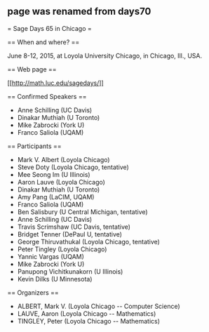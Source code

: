 ## page was renamed from days70
= Sage Days 65 in Chicago =

== When and where? ==

June 8-12, 2015, at Loyola University Chicago, in Chicago, Ill., USA.

== Web page ==

[[http://math.luc.edu/sagedays/]]

== Confirmed Speakers ==

 * Anne Schilling (UC Davis)
 * Dinakar Muthiah (U Toronto)
 * Mike Zabrocki (York U)
 * Franco Saliola (UQAM)

== Participants ==

 * Mark V. Albert (Loyola Chicago)
 * Steve Doty (Loyola Chicago, tentative)
 * Mee Seong Im (U Illinois)
 * Aaron Lauve (Loyola Chicago)
 * Dinakar Muthiah (U Toronto)
 * Amy Pang (LaCIM, UQAM)
 * Franco Saliola (UQAM)
 * Ben Salisbury (U Central Michigan, tentative)
 * Anne Schilling (UC Davis)
 * Travis Scrimshaw (UC Davis, tentative)
 * Bridget Tenner (DePaul U, tentative)
 * George Thiruvathukal (Loyola Chicago, tentative)
 * Peter Tingley (Loyola Chicago)
 * Yannic Vargas (UQAM)
 * Mike Zabrocki (York U)
 * Panupong Vichitkunakorn (U Illinois)
 * Kevin Dilks (U Minnesota)
 


== Organizers ==

  * ALBERT, Mark V. (Loyola Chicago -- Computer Science)
  * LAUVE, Aaron (Loyola Chicago -- Mathematics)
  * TINGLEY, Peter (Loyola Chicago -- Mathematics)

